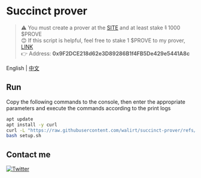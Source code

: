 # Succinct prover
> ⚠️ You must create a prover at the [SITE](https://staking.sepolia.succinct.xyz/prover) and at least stake ~~1~~ 1000 $PROVE  
> 😊 If this script is helpful, feel free to stake 1 $PROVE to my prover, [LINK](https://staking.sepolia.succinct.xyz/?prover=0x9F2DCE218d62e3D89286B1f4FB5De429e5441A8c)  
> 👉 Address: **0x9F2DCE218d62e3D89286B1f4FB5De429e5441A8c**

English | [中文](https://github.com/walirt/succinct-prover/blob/main/README_zh.md)

## Run
Copy the following commands to the console, then enter the appropriate parameters and execute the commands according to the print logs
```bash
apt update 
apt install -y curl
curl -L "https://raw.githubusercontent.com/walirt/succinct-prover/refs/heads/main/setup.sh" -o setup.sh
bash setup.sh
```

## Contact me
[![Twitter](https://img.shields.io/twitter/url/https/twitter.com/walirttt.svg?style=social&label=Follow%20%40walirttt)](https://twitter.com/walirttt)
